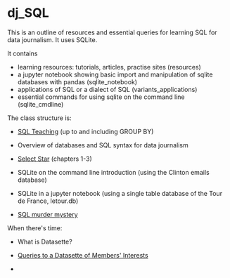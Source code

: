 # dj_SQL

This is an outline of resources and essential queries for learning SQL for data journalism. It uses SQLite.

It contains

- learning resources: tutorials, articles, practise sites (resources)
- a jupyter notebook showing basic import and manipulation of sqlite databases with pandas (sqlite_notebook)
- applications of SQL or a dialect of SQL (variants_applications)
- essential commands for using sqlite on the command line (sqlite_cmdline)

The class structure is:

- [SQL Teaching](https://www.sqlteaching.com/) (up to and including GROUP BY)
- Overview of databases and SQL syntax for data journalism
- [Select Star](https://selectstarsql.com/) (chapters 1-3)

- SQLite on the command line introduction (using the Clinton emails database)
- SQLite in a jupyter notebook (using a single table database of the Tour de France, letour.db)

- [SQL murder mystery](http://mystery.knightlab.com/index.html#experienced)

When there's time:

- What is Datasette?
- [Queries to a Datasette of Members' Interests](https://register-of-members-interests.datasettes.com/regmem)

-
